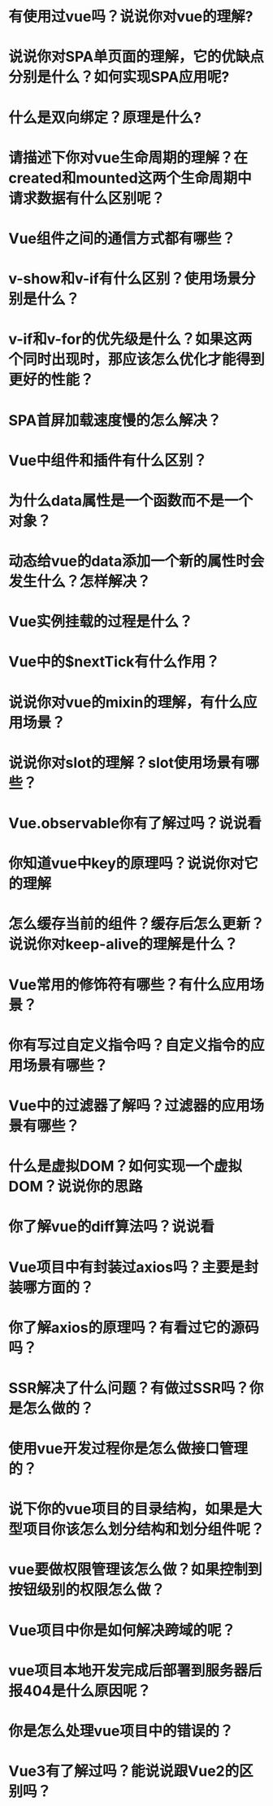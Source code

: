 # 有使用过vue吗？说说你对vue的理解?


# 说说你对SPA单页面的理解，它的优缺点分别是什么？如何实现SPA应用呢?
# 什么是双向绑定？原理是什么?
# 请描述下你对vue生命周期的理解？在created和mounted这两个生命周期中请求数据有什么区别呢？
# Vue组件之间的通信方式都有哪些？
# v-show和v-if有什么区别？使用场景分别是什么？
# v-if和v-for的优先级是什么？如果这两个同时出现时，那应该怎么优化才能得到更好的性能？
# SPA首屏加载速度慢的怎么解决？
# Vue中组件和插件有什么区别？
# 为什么data属性是一个函数而不是一个对象？
# 动态给vue的data添加一个新的属性时会发生什么？怎样解决？
# Vue实例挂载的过程是什么？
# Vue中的$nextTick有什么作用？
# 说说你对vue的mixin的理解，有什么应用场景？
# 说说你对slot的理解？slot使用场景有哪些？
# Vue.observable你有了解过吗？说说看
# 你知道vue中key的原理吗？说说你对它的理解
# 怎么缓存当前的组件？缓存后怎么更新？说说你对keep-alive的理解是什么？
# Vue常用的修饰符有哪些？有什么应用场景？
# 你有写过自定义指令吗？自定义指令的应用场景有哪些？
# Vue中的过滤器了解吗？过滤器的应用场景有哪些？
# 什么是虚拟DOM？如何实现一个虚拟DOM？说说你的思路
# 你了解vue的diff算法吗？说说看
# Vue项目中有封装过axios吗？主要是封装哪方面的？
# 你了解axios的原理吗？有看过它的源码吗？
# SSR解决了什么问题？有做过SSR吗？你是怎么做的？
# 使用vue开发过程你是怎么做接口管理的？
# 说下你的vue项目的目录结构，如果是大型项目你该怎么划分结构和划分组件呢？
# vue要做权限管理该怎么做？如果控制到按钮级别的权限怎么做？
# Vue项目中你是如何解决跨域的呢？
# vue项目本地开发完成后部署到服务器后报404是什么原因呢？
# 你是怎么处理vue项目中的错误的？
# Vue3有了解过吗？能说说跟Vue2的区别吗？